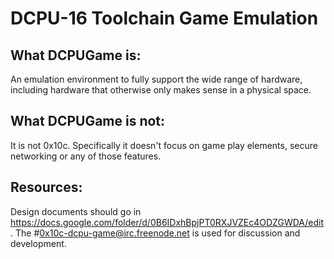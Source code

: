 DCPU-16 Toolchain Game Emulation
=================================

What DCPUGame is:
------------------
An emulation environment to fully support the wide range of hardware, including hardware that otherwise only makes sense in a physical space.

What DCPUGame is not:
---------------------
It is not 0x10c.  Specifically it doesn't focus on game play elements, secure networking or any of those features.

Resources:
-----------
Design documents should go in https://docs.google.com/folder/d/0B6IDxhBpjPT0RXJVZEc4ODZGWDA/edit.
The #0x10c-dcpu-game@irc.freenode.net is used for discussion and development.
